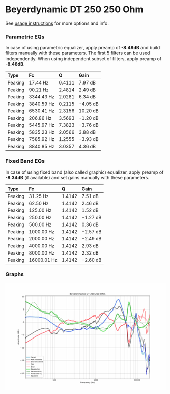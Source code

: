 # Beyerdynamic DT 250 250 Ohm
See [usage instructions](https://github.com/jaakkopasanen/AutoEq#usage) for more options and info.

### Parametric EQs
In case of using parametric equalizer, apply preamp of **-8.48dB** and build filters manually
with these parameters. The first 5 filters can be used independently.
When using independent subset of filters, apply preamp of **-8.48dB**.

| Type    | Fc         |      Q | Gain     |
|:--------|:-----------|:-------|:---------|
| Peaking | 17.44 Hz   | 0.4111 | 7.97 dB  |
| Peaking | 90.21 Hz   | 2.4814 | 2.49 dB  |
| Peaking | 3344.43 Hz | 2.0281 | 6.34 dB  |
| Peaking | 3840.59 Hz | 0.2115 | -4.05 dB |
| Peaking | 6530.41 Hz | 2.3156 | 10.20 dB |
| Peaking | 206.86 Hz  | 3.5693 | -1.20 dB |
| Peaking | 5445.97 Hz | 7.3823 | -3.76 dB |
| Peaking | 5835.23 Hz | 2.0566 | 3.88 dB  |
| Peaking | 7585.92 Hz | 1.2555 | -3.93 dB |
| Peaking | 8840.85 Hz | 3.0357 | 4.36 dB  |

### Fixed Band EQs
In case of using fixed band (also called graphic) equalizer, apply preamp of **-8.34dB**
(if available) and set gains manually with these parameters.

| Type    | Fc          |      Q | Gain     |
|:--------|:------------|:-------|:---------|
| Peaking | 31.25 Hz    | 1.4142 | 7.51 dB  |
| Peaking | 62.50 Hz    | 1.4142 | 2.46 dB  |
| Peaking | 125.00 Hz   | 1.4142 | 1.52 dB  |
| Peaking | 250.00 Hz   | 1.4142 | -1.27 dB |
| Peaking | 500.00 Hz   | 1.4142 | 0.36 dB  |
| Peaking | 1000.00 Hz  | 1.4142 | -2.57 dB |
| Peaking | 2000.00 Hz  | 1.4142 | -2.49 dB |
| Peaking | 4000.00 Hz  | 1.4142 | 2.93 dB  |
| Peaking | 8000.00 Hz  | 1.4142 | 2.32 dB  |
| Peaking | 16000.01 Hz | 1.4142 | -2.60 dB |

### Graphs
![](./Beyerdynamic%20DT%20250%20250%20Ohm.png)